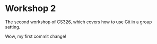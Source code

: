 # Workshop 2

The second workshop of CS326, which covers how to use Git in a group setting.

Wow, my first commit change!

